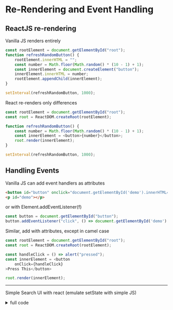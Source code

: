 # Re-Rendering and Event Handling

## ReactJS re-rendering
Vanilla JS renders entirely
```javascript
const rootElement = document.getElementById("root");
function refreshRandomButton() {
    rootElement.innerHTML = "";
    const number = Math.floor(Math.random() * (10 - 1) + 1);
    const innerElement = document.createElement("button");
    innerElement.innerHTML = number;
    rootElement.appendChild(innerElement);
}

setInterval(refreshRandomButton, 1000);
```
React re-renders only differences
```javascript
const rootElement = document.getElementById("root");
const root = ReactDOM.createRoot(rootElement);

function refreshRandomButton() {
    const number = Math.floor(Math.random() * (10 - 1) + 1);
    const innerElement = <button>{number}</button>;
    root.render(innerElement);
}

setInterval(refreshRandomButton, 1000);
```

## Handling Events
Vanilla JS can add event handlers as attributes
```html
<button id="button" onclick="document.getElementById('demo').innerHTML=Date()">The time is?</button>
<p id="demo"></p>
```
or with Element.addEventListener(f)
```javascript
const button = document.getElementById("button");
button.addEventListener("click", () => document.getElementById('demo').innerHTML=Date());
```
Similar, add with attributes, except in camel case
```javascript
const rootElement = document.getElementById("root");
const root = ReactDOM.createRoot(rootElement);

const handleClick = () => alert("pressed");
const innerElement = <button 
    onClick={handleClick}
>Press This</button>

root.render(innerElement);
```
---
Simple Search UI with react (emulate setState with simple JS)
<details>
<summary>full code</summary>

```javascript
// set root
const rootElement = document.getElementById("root");
const root = ReactDOM.createRoot(rootElement);

// emulate state
const state = { keyword: "", typing: false, result: "" };

// emulate React App
const App = () => {
    function handleChange(event) {
        setState({ 
            keyword: event.target.value,
            typing: true,
        });

    }

    function handleClick() {
        setState({
            typing: false,
            result: `We'll find results of ${state.keyword}.`
        });
    }

    return (
        <> 
            <input onChange={handleChange}/>
            <button onClick={handleClick}>search</button>
            <p>
                {state.typing ? `Looking for ${state.keyword}...` : state.result}
            </p>
        </>
    );
}

// emulate state
function setState(newState){
    Object.assign(state, newState);
    render();
}

// render function
function render(){
    root.render(<App/>);
}

// render for the first time
render();
```

</details>
